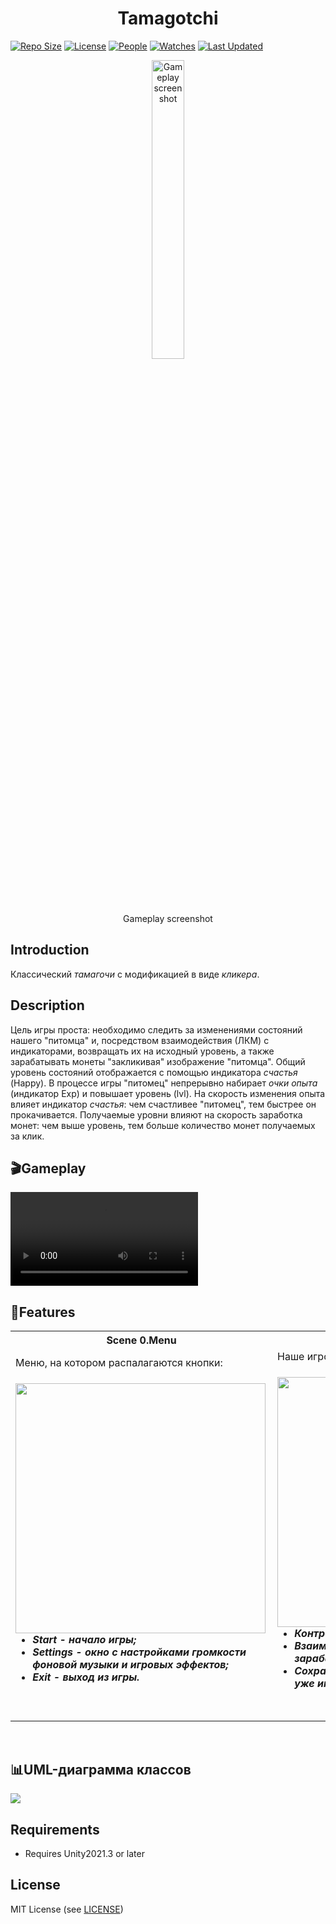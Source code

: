 <h1 align="center">Tamagotchi</h1>

[![Repo Size](https://img.shields.io/github/languages/code-size/AlekseyShashkov/Tamagotchi_DiplomTMS?style=flat)](https://github.com/AlekseyShashkov/Tamagotchi_DiplomTMS/archive/master.zip)
[![License](https://img.shields.io/github/license/AlekseyShashkov/Tamagotchi_DiplomTMS.svg)](LICENSE) 
[![People](https://img.shields.io/github/contributors/AlekseyShashkov/Tamagotchi_DiplomTMS?style=flat&color=ffaaf2&label=People)](https://github.com/AlekseyShashkov/Tamagotchi_DiplomTMS/graphs/contributors) 
[![Watches](https://img.shields.io/github/watchers/AlekseyShashkov/Tamagotchi_DiplomTMS?style=flat&color=f5d08b&label=Watches)](https://github.com/AlekseyShashkov/Tamagotchi_DiplomTMS/watchers) 
[![Last Updated](https://img.shields.io/github/last-commit/AlekseyShashkov/Tamagotchi_DiplomTMS?style=flat&color=e06c75&label=)](https://github.com/AlekseyShashkov/Tamagotchi_DiplomTMS/pulse) 

<div align="center">
<figure>
  <img src="https://github.com/user-attachments/assets/b6084051-18a7-48bb-aba1-d32e8558ecc9" width="35%" alt="Gameplay screenshot">
  <br/>
  <figcaption>Gameplay screenshot</figcaption>
</figure>
</div>

## Introduction
Классический <i>тамагочи</i> с модификацией в виде <i>кликера</i>.

## Description
Цель игры проста: необходимо следить за изменениями состояний нашего "питомца" и, 
посредством взаимодействия (ЛКМ) с индикаторами, возвращать их на исходный уровень, а также зарабатывать монеты "закликивая" изображение "питомца". Общий уровень состояний отображается с помощью индикатора <i>счастья</i> (Happy).
В процессе игры "питомец" непрерывно набирает <i>очки опыта</i> (индикатор Exp) и повышает уровень (lvl). На скорость изменения опыта влияет индикатор <i>счастья</i>: чем счастливее "питомец",
тем быстрее он прокачивается. Получаемые уровни влияют на скорость заработка монет: чем выше уровень, тем больше количество монет получаемых за клик.





## 🎬Gameplay
<div align="left">
    <kbd >
        <video src="https://github.com/user-attachments/assets/14beed7f-69f4-4745-9c70-9533ed241a2e" ></video>
    </kbd>
</div>

## 🔧Features

<div align="left">
<table>
    <tr align="center">
        <th> <b>Scene 0.Menu</b> </th>
        <th> <b>Scene 1.Game</b> </th>
    </tr>
    <tr>
        <td>
Меню, на котором распалагаются кнопки: 
<h5> <img src="https://github.com/user-attachments/assets/a3779dd6-d657-4857-86b6-935182559216" height="400px" align="left"/>

 - Start - начало игры;
 - Settings - окно с настройками громкости фоновой музыки и игровых эффектов;
 - Exit - выход из игры. </h5>          
        </td>
        <td>
Наше игровое пространство, позволяющее: 
<h5> <img src="https://github.com/user-attachments/assets/bef4ba09-6c89-4345-9082-08f8381ea012" height="400px" align="left"/> 

 - Контролировать состояния Tamagotchi;
 - Взаимодействовать с Tamagotchi и зарабатывать монеты;
 - Сохранять свой результат и продолжать с уже имеющегося сохранения. </h5>        
        </td>
    </tr>
</table>
</div>

<br clear="both">

## 📊UML-диаграмма классов
<img src="https://github.com/user-attachments/assets/a70d764c-8220-4d0a-abd5-b382593241d3"/>

## Requirements
- Requires Unity2021.3 or later

## License
MIT License (see [LICENSE](LICENSE))
